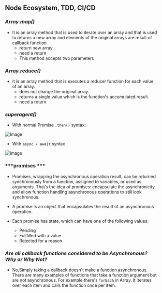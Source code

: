 ## **Node Ecosystem, TDD, CI/CD**

### ***Array.map()*** 

- It is an array method that is used to iterate over an array and that is used to returns a new array and elements of the original arrays are result of callback function.
  - return new array
  - need a return 
  - This method accepts two parameters 

### ***Array.reduce()***

- It is an array method that is executes a reducer function for each value of an array.
   - does not change the original array.
   - returns a single value which is the function's accumulated result.
   - need a return 
   

### ***superagent()***

- With normal Promise `.then()` syntax:

![Image](../images/s1.PNG)

- With `async / await` syntax

![image](../images/s2.PNG)

### ***promises *** 

- Promises, wrapping the asynchronous operation result, can be returned synchronously from a function, assigned to variables, or used as arguments. That’s the idea of promises: encapsulate the asynchronicity and allow function handling asynchronous operations to still look synchronous.
- A promise is an object that encapsulates the result of an asynchronous operation.
- Each promise has state, which can have one of the following values:

  - Pending
  - Fullfilled with a value
  - Rejected for a reason

### ***Are all callback functions considered to be Asynchronous? Why or Why Not?***
- No,Simply taking a callback doesn't make a function asynchronous. There are many examples of functions that take a function argument but are not asynchronous. For example there's `forEach` in Array. It iterates over each item and calls the function once per item.


